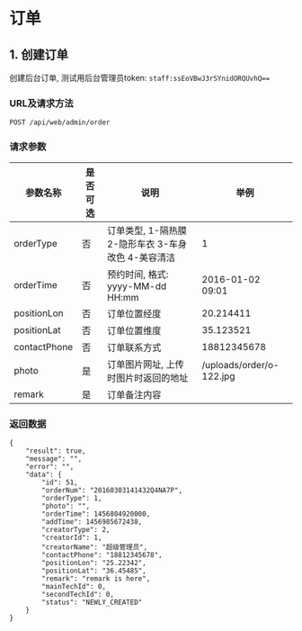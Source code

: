 # 订单
## 1. 创建订单
创建后台订单, 测试用后台管理员token: `staff:ssEoVBwJ3rSYnidORQUvhQ==`

### URL及请求方法
`POST /api/web/admin/order`

### 请求参数

| 参数名称 | 是否可选 | 说明 | 举例 |
| ------ | -------- | ---- | --- |
| orderType | 否 | 订单类型, 1-隔热膜 2-隐形车衣 3-车身改色 4-美容清洁 | 1 |
| orderTime | 否 | 预约时间, 格式: yyyy-MM-dd HH:mm | 2016-01-02 09:01 |
| positionLon | 否 | 订单位置经度 | 20.214411 |
| positionLat | 否 | 订单位置维度 | 35.123521 |
| contactPhone | 否 | 订单联系方式 | 18812345678 |
| photo | 是 | 订单图片网址, 上传时图片时返回的地址 | /uploads/order/o-122.jpg |
| remark | 是 | 订单备注内容 |  |

### 返回数据

````
{
    "result": true,
    "message": "",
    "error": "",
    "data": {
        "id": 51,
        "orderNum": "20160303141432Q4NA7P",
        "orderType": 1,
        "photo": "",
        "orderTime": 1456804920000,
        "addTime": 1456985672438,
        "creatorType": 2,
        "creatorId": 1,
        "creatorName": "超级管理员",
        "contactPhone": "18812345678",
        "positionLon": "25.22342",
        "positionLat": "36.45485",
        "remark": "remark is here",
        "mainTechId": 0,
        "secondTechId": 0,
        "status": "NEWLY_CREATED"
    }
}
````

